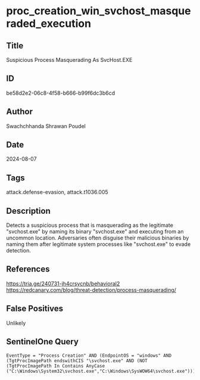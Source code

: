 # proc_creation_win_svchost_masqueraded_execution

## Title
Suspicious Process Masquerading As SvcHost.EXE

## ID
be58d2e2-06c8-4f58-b666-b99f6dc3b6cd

## Author
Swachchhanda Shrawan Poudel

## Date
2024-08-07

## Tags
attack.defense-evasion, attack.t1036.005

## Description
Detects a suspicious process that is masquerading as the legitimate "svchost.exe" by naming its binary "svchost.exe" and executing from an uncommon location.
Adversaries often disguise their malicious binaries by naming them after legitimate system processes like "svchost.exe" to evade detection.


## References
https://tria.ge/240731-jh4crsycnb/behavioral2
https://redcanary.com/blog/threat-detection/process-masquerading/

## False Positives
Unlikely

## SentinelOne Query
```
EventType = "Process Creation" AND (EndpointOS = "windows" AND (TgtProcImagePath endswithCIS "\svchost.exe" AND (NOT (TgtProcImagePath In Contains AnyCase ("C:\Windows\System32\svchost.exe","C:\Windows\SysWOW64\svchost.exe")))))

```